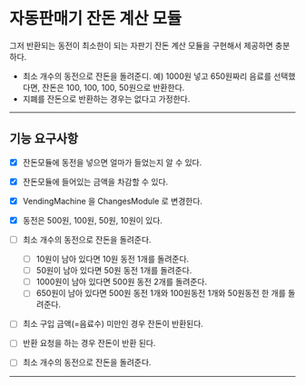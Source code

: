 # 자동판매기 잔돈 계산 모듈

그저 반환되는 동전이 최소한이 되는 자판기 잔돈 계산 모듈을 구현해서 제공하면 충분하다.

- 최소 개수의 동전으로 잔돈을 돌려준디.
  예) 1000원 넣고 650원짜리 음료를 선택했다면, 잔돈은 100, 100, 100, 50원으로 반환한다.
- 지폐를 잔돈으로 반환하는 경우는 없다고 가정한다.


--- 

## 기능 요구사항

- [x] 잔돈모듈에 동전을 넣으면 얼마가 들었는지 알 수 있다.
- [x] 잔돈모듈에 들어있는 금액을 차감할 수 있다.
- [x] VendingMachine 을 ChangesModule 로 변경한다.
- [x] 동전은 500원, 100원, 50원, 10원이 있다. 
- [ ] 최소 개수의 동전으로 잔돈을 돌려준다.
  - [ ] 10원이 남아 있다면 10원 동전 1개를 돌려준다.
  - [ ] 50원이 남아 있다면 50원 동전 1개를 돌려준다.
  - [ ] 1000원이 남아 있다면 500원 동전 2개를 돌려준다.
  - [ ] 650원이 남아 있다면 500원 동전 1개와 100원동전 1개와 50원동전 한 개를 돌려준다.
- [ ] 최소 구입 금액(=음료수) 미만인 경우 잔돈이 반환된다.
- [ ] 반환 요청을 하는 경우 잔돈이 반환 된다.
- [ ] 최소 개수의 동전으로 잔돈을 돌려준다.


--- 
